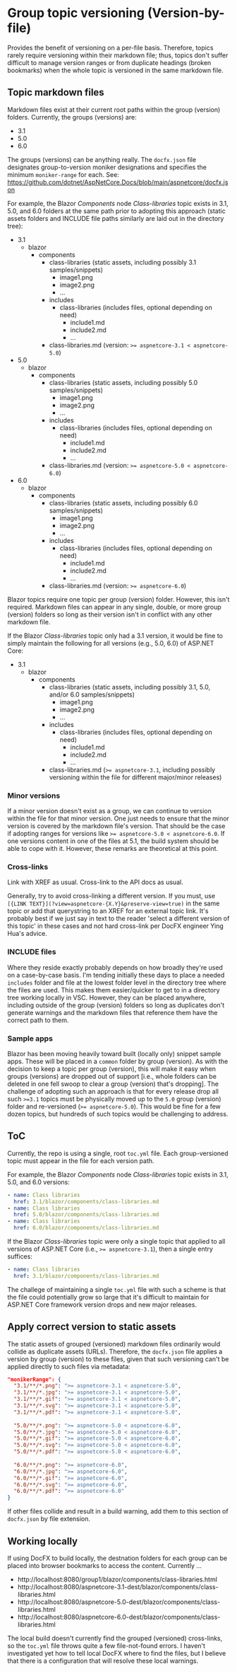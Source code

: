 # Group topic versioning (Version-by-file)

Provides the benefit of versioning on a per-file basis. Therefore, topics rarely require versioning within their markdown file; thus, topics don't suffer difficult to manage version ranges or from duplicate headings (broken bookmarks) when the whole topic is versioned in the same markdown file.

## Topic markdown files

Markdown files exist at their current root paths within the group (version) folders. Currently, the groups (versions) are:

* 3.1
* 5.0
* 6.0

The groups (versions) can be anything really. The `docfx.json` file designates group-to-version moniker designations and specifies the minimum `moniker-range` for each. See: https://github.com/dotnet/AspNetCore.Docs/blob/main/aspnetcore/docfx.json

For example, the Blazor *Components* node *Class-libraries* topic exists in 3.1, 5.0, and 6.0 folders at the same path prior to adopting this approach (static assets folders and INCLUDE file paths similarly are laid out in the directory tree):

* 3.1
  * blazor
    * components
      * class-libraries (static assets, including possibly 3.1 samples/snippets)
        * image1.png
        * image2.png
        * ...
      * includes
        * class-libraries (includes files, optional depending on need)
          * include1.md
          * include2.md
          * ...
      * class-libraries.md (version: `>= aspnetcore-3.1 < aspnetcore-5.0`)
* 5.0
  * blazor
    * components
      * class-libraries (static assets, including possibly 5.0 samples/snippets)
        * image1.png
        * image2.png
        * ...
      * includes
        * class-libraries (includes files, optional depending on need)
          * include1.md
          * include2.md
          * ...
      * class-libraries.md (version: `>= aspnetcore-5.0 < aspnetcore-6.0`)
* 6.0
  * blazor
    * components
      * class-libraries (static assets, including possibly 6.0 samples/snippets)
        * image1.png
        * image2.png
        * ...
      * includes
        * class-libraries (includes files, optional depending on need)
          * include1.md
          * include2.md
          * ...
      * class-libraries.md (version: `>= aspnetcore-6.0`)

Blazor topics require one topic per group (version) folder. However, this isn't required. Markdown files can appear in any single, double, or more group (version) folders so long as their version isn't in conflict with any other markdown file.

If the Blazor *Class-libraries* topic only had a 3.1 version, it would be fine to simply maintain the following for all versions (e.g., 5.0, 6.0) of ASP.NET Core:

* 3.1
  * blazor
    * components
      * class-libraries (static assets, including possibly 3.1, 5.0, and/or 6.0 samples/snippets)
        * image1.png
        * image2.png
        * ...
      * includes
        * class-libraries (includes files, optional depending on need)
          * include1.md
          * include2.md
          * ...
      * class-libraries.md (`>= aspnetcore-3.1`, including possibly versioning within the file for different major/minor releases)

### Minor versions

If a minor version doesn't exist as a group, we can continue to version within the file for that minor version. One just needs to ensure that the minor version is covered by the markdown file's version. That should be the case if adopting ranges for versions like `>= aspnetcore-5.0 < aspnetcore-6.0`. If one versions content in one of the files at 5.1, the build system should be able to cope with it. However, these remarks are theoretical at this point.

### Cross-links

Link with XREF as usual. Cross-link to the API docs as usual.

Generally, try to avoid cross-linking a different version. If you must, use `[{LINK TEXT}](?view=aspnetcore-{X.Y}&preserve-view=true)` in the same topic or add that querystring to an XREF for an external topic link. It's probably best if we just say in text to the reader 'select a different version of this topic' in these cases and not hard cross-link per DocFX engineer Ying Hua's advice.

### INCLUDE files

Where they reside exactly probably depends on how broadly they're used on a case-by-case basis. I'm tending initially these days to place a needed `includes` folder and file at the lowest folder level in the directory tree where the files are used. This makes them easier/quicker to get to in a directory tree working locally in VSC. However, they can be placed anywhere, including outside of the group (version) folders so long as duplicates don't generate warnings and the markdown files that reference them have the correct path to them.

### Sample apps

Blazor has been moving heavily toward built (locally only) snippet sample apps. These will be placed in a `common` folder by group (version). As with the decision to keep a topic per group (version), this will make it easy when groups (versions) are dropped out of support [i.e., whole folders can be deleted in one fell swoop to clear a group (version) that's dropping].
The challenge of adopting such an approach is that for every release drop all such `>=3.1` topics must be physically moved up to the `5.0` group (version) folder and re-versioned (`>= aspnetcore-5.0`). This would be fine for a few dozen topics, but hundreds of such topics would be challenging to address.

## ToC

Currently, the repo is using a single, root `toc.yml` file. Each group-versioned topic must appear in the file for each version path.

For example, the Blazor *Components* node *Class-libraries* topic exists in 3.1, 5.0, and 6.0 versions:

```yml
- name: Class libraries
  href: 3.1/blazor/components/class-libraries.md
- name: Class libraries
  href: 5.0/blazor/components/class-libraries.md
- name: Class libraries
  href: 6.0/blazor/components/class-libraries.md
```

If the Blazor *Class-libraries* topic were only a single topic that applied to all versions of ASP.NET Core (i.e., `>= aspnetcore-3.1`), then a single entry suffices:

```yml
- name: Class libraries
  href: 3.1/blazor/components/class-libraries.md
```

The challege of maintaining a single `toc.yml` file with such a scheme is that the file could potentially grow so large that it's difficult to maintain for ASP.NET Core framework version drops and new major releases.

## Apply correct version to static assets

The static assets of grouped (versioned) markdown files ordinarily would collide as duplicate assets (URLs). Therefore, the `docfx.json` file applies a version by group (version) to these files, given that such versioning can't be applied directly to such files via metadata:

```json
"monikerRange": {
  "3.1/**/*.png": ">= aspnetcore-3.1 < aspnetcore-5.0",
  "3.1/**/*.jpg": ">= aspnetcore-3.1 < aspnetcore-5.0",
  "3.1/**/*.gif": ">= aspnetcore-3.1 < aspnetcore-5.0",
  "3.1/**/*.svg": ">= aspnetcore-3.1 < aspnetcore-5.0",
  "3.1/**/*.pdf": ">= aspnetcore-3.1 < aspnetcore-5.0",
 
  "5.0/**/*.png": ">= aspnetcore-5.0 < aspnetcore-6.0",
  "5.0/**/*.jpg": ">= aspnetcore-5.0 < aspnetcore-6.0",
  "5.0/**/*.gif": ">= aspnetcore-5.0 < aspnetcore-6.0",
  "5.0/**/*.svg": ">= aspnetcore-5.0 < aspnetcore-6.0",
  "5.0/**/*.pdf": ">= aspnetcore-5.0 < aspnetcore-6.0",
 
  "6.0/**/*.png": ">= aspnetcore-6.0",
  "6.0/**/*.jpg": ">= aspnetcore-6.0",
  "6.0/**/*.gif": ">= aspnetcore-6.0",
  "6.0/**/*.svg": ">= aspnetcore-6.0",
  "6.0/**/*.pdf": ">= aspnetcore-6.0"
}
```

If other files collide and result in a build warning, add them to this section of `docfx.json` by file extension.

## Working locally

If using DocFX to build locally, the destnation folders for each group can be placed into browser bookmarks to access the content. Currently ...

* http://localhost:8080/group1/blazor/components/class-libraries.html
* http://localhost:8080/aspnetcore-3.1-dest/blazor/components/class-libraries.html
* http://localhost:8080/aspnetcore-5.0-dest/blazor/components/class-libraries.html
* http://localhost:8080/aspnetcore-6.0-dest/blazor/components/class-libraries.html

The local build doesn't currently find the grouped (versioned) cross-links, so the `toc.yml` file throws quite a few file-not-found errors. I haven't investigated yet how to tell local DocFX where to find the files, but I believe that there is a configuration that will resolve these local warnings.
